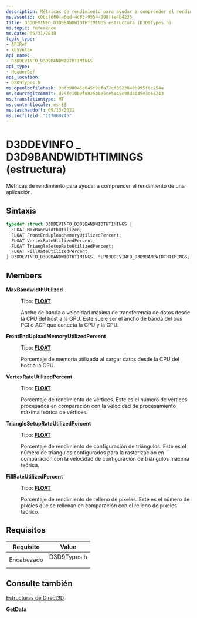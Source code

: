 ```yaml
---
description: Métricas de rendimiento para ayudar a comprender el rendimiento de una aplicación.
ms.assetid: c0bcf060-a0ed-4c85-9554-398ffe4b4235
title: D3DDEVINFO_D3D9BANDWIDTHTIMINGS estructura (D3D9Types.h)
ms.topic: reference
ms.date: 05/31/2018
topic_type:
- APIRef
- kbSyntax
api_name:
- D3DDEVINFO_D3D9BANDWIDTHTIMINGS
api_type:
- HeaderDef
api_location:
- D3D9Types.h
ms.openlocfilehash: 3bfb98045e645f20fa77cf8523040b995f6c254a
ms.sourcegitcommit: d75fc10b9f0825bbe5ce5045c90d4045e3c53243
ms.translationtype: MT
ms.contentlocale: es-ES
ms.lasthandoff: 09/13/2021
ms.locfileid: "127060745"
---
```

# <a name="d3ddevinfo_d3d9bandwidthtimings-structure"></a>D3DDEVINFO \_ D3D9BANDWIDTHTIMINGS (estructura)

Métricas de rendimiento para ayudar a comprender el rendimiento de una aplicación.

## <a name="syntax"></a>Sintaxis


```C++
typedef struct D3DDEVINFO_D3D9BANDWIDTHTIMINGS {
  FLOAT MaxBandwidthUtilized;
  FLOAT FrontEndUploadMemoryUtilizedPercent;
  FLOAT VertexRateUtilizedPercent;
  FLOAT TriangleSetupRateUtilizedPercent;
  FLOAT FillRateUtilizedPercent;
} D3DDEVINFO_D3D9BANDWIDTHTIMINGS, *LPD3DDEVINFO_D3D9BANDWIDTHTIMINGS;
```



## <a name="members"></a>Members

<dl> <dt>

**MaxBandwidthUtilized**
</dt> <dd>

Tipo: **[ **FLOAT**](../winprog/windows-data-types.md)**

</dd> <dd>

Ancho de banda o velocidad máxima de transferencia de datos desde la CPU del host a la GPU. Este suele ser el ancho de banda del bus PCI o AGP que conecta la CPU y la GPU.

</dd> <dt>

**FrontEndUploadMemoryUtilizedPercent**
</dt> <dd>

Tipo: **[ **FLOAT**](../winprog/windows-data-types.md)**

</dd> <dd>

Porcentaje de memoria utilizada al cargar datos desde la CPU del host a la GPU.

</dd> <dt>

**VertexRateUtilizedPercent**
</dt> <dd>

Tipo: **[ **FLOAT**](../winprog/windows-data-types.md)**

</dd> <dd>

Porcentaje de rendimiento de vértices. Este es el número de vértices procesados en comparación con la velocidad de procesamiento máxima teórica de vértices.

</dd> <dt>

**TriangleSetupRateUtilizedPercent**
</dt> <dd>

Tipo: **[ **FLOAT**](../winprog/windows-data-types.md)**

</dd> <dd>

Porcentaje de rendimiento de configuración de triángulos. Este es el número de triángulos configurados para la rasterización en comparación con la velocidad de configuración de triángulos máxima teórica.

</dd> <dt>

**FillRateUtilizedPercent**
</dt> <dd>

Tipo: **[ **FLOAT**](../winprog/windows-data-types.md)**

</dd> <dd>

Porcentaje de rendimiento de relleno de píxeles. Este es el número de píxeles que se rellenan en comparación con el relleno de píxeles teórico.

</dd> </dl>

## <a name="requirements"></a>Requisitos



| Requisito | Value |
|-------------------|----------------------------------------------------------------------------------------|
| Encabezado<br/> | <dl> <dt>D3D9Types.h</dt> </dl> |



## <a name="see-also"></a>Consulte también

<dl> <dt>

[Estructuras de Direct3D](dx9-graphics-reference-d3d-structures.md)
</dt> <dt>

[**GetData**](/windows/win32/api/d3d9helper/nf-d3d9helper-idirect3dquery9-getdata)
</dt> </dl>

 

 
